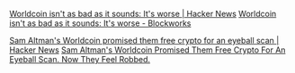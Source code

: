 
[Worldcoin isn't as bad as it sounds: It's worse | Hacker News](https://news.ycombinator.com/item?id=36907248)
[Worldcoin isn't as bad as it sounds: It's worse - Blockworks](https://blockworks.co/news/worldcoin-privacy-concerns)

[Sam Altman's Worldcoin promised them free crypto for an eyeball scan | Hacker News](https://news.ycombinator.com/item?id=30931614)
[Sam Altman's Worldcoin Promised Them Free Crypto For An Eyeball Scan. Now They Feel Robbed.](https://www.buzzfeednews.com/article/richardnieva/worldcoin-crypto-eyeball-scanning-orb-problems)
